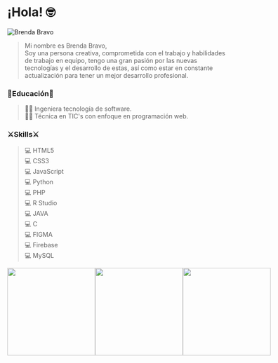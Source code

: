 # ¡Hola! 🤓
![Brenda Bravo](https://user-images.githubusercontent.com/95329519/149571915-313e518b-52d6-440f-96c0-88e723eb0adf.png)
>Mi nombre es Brenda Bravo, <br>
> Soy una persona creativa, comprometida con el trabajo y habilidades de trabajo en equipo, tengo una gran pasión por las nuevas tecnologías y el desarrollo de estas, así como estar en constante actualización para tener un mejor desarrollo profesional. 

### 📓Educación📓
> 👩‍🎓 Ingeniera tecnología de software. <br>
> 👩‍🎓 Técnica en TIC's con enfoque en programación web.

### ⚔Skills⚔
> 💻 HTML5 <br>
> 💻 CSS3 <br>
> 💻 JavaScript <br>
> 💻 Python <br>
> 💻 PHP <br>
> 💻 R Studio <br>
> 💻 JAVA <br>
> 💻 C <br>
> 💻 FIGMA <br>
> 💻 Firebase <br>
> 💻 MySQL <br>
<div style="display:flex; ">
<a href="https://brendabravogz.netlify.app/"> <img style ="width:200px;height:auto; " src="https://user-images.githubusercontent.com/95329519/149224001-b1f0bac1-9120-4814-83a9-22e3c9cd5a75.png"></a>
<a href="https://www.behance.net/BrendaBravoGz"> <img style ="width:200px;height:auto; " src="https://user-images.githubusercontent.com/95329519/149224383-095599fa-cdcc-4da2-acce-3f399ec369e7.png"></a>
<a href="https://www.linkedin.com/in/brendabravogz/"> <img style ="width:200px;height:auto; " src="https://user-images.githubusercontent.com/95329519/149222857-f5a7318c-f761-4a4d-87bd-f438d710b23e.png"></a>
</div>
